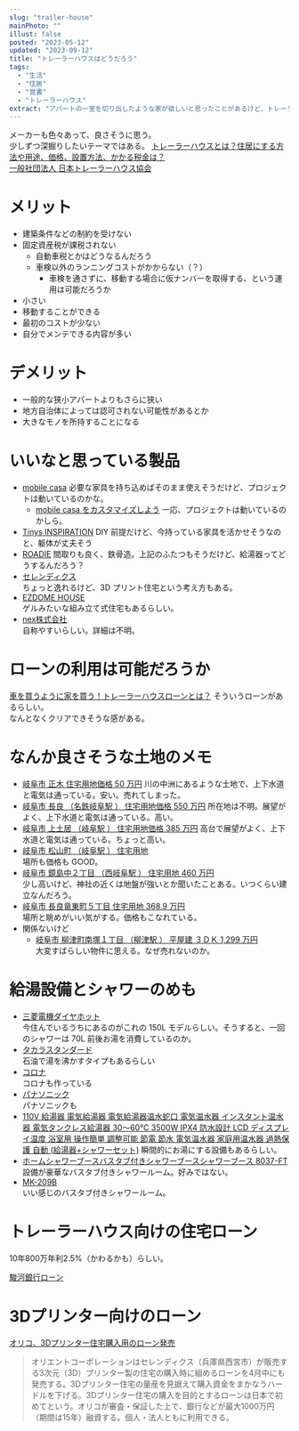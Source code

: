 ```yaml
---
slug: "trailer-house"
mainPhoto: ""
illust: false
posted: "2023-05-12"
updated: "2023-09-12"
title: "トレーラーハウスはどうだろう"
tags:
  - "生活"
  - "住居"
  - "覚書"
  - "トレーラーハウス"
extract: "アパートの一室を切り出したような家が欲しいと思ったことがあるけど、トレーラーハウスはどうなんだろう。"
---
```


メーカーも色々あって、良さそうに思う。  
少しずつ深掘りしたいテーマではある。
[トレーラーハウスとは？住居にする方法や用途、価格、設置方法、かかる税金は？](https://suumo.jp/article/oyakudachi/oyaku/ikkodate/ik_knowhow/trailerhouse/)  
[一般社団法人 日本トレーラーハウス協会 ](http://www.trailerhouse.or.jp/)

# メリット

- 建築条件などの制約を受けない
- 固定資産税が課税されない
  - 自動車税とかはどうなるんだろう
  - 車検以外のランニングコストがかからない（？）
    - 車検を通さずに、移動する場合に仮ナンバーを取得する、という運用は可能だろうか
- 小さい
- 移動することができる
- 最初のコストが少ない
- 自分でメンテできる内容が多い

# デメリット

- 一般的な狭小アパートよりもさらに狭い
- 地方自治体によっては認可されない可能性があるとか
- 大きなモノを所持することになる

# いいなと思っている製品

- [mobile casa](https://yadokari.net/orchestra/mobilecasa/#more-69942)
  必要な家具を持ち込めばそのまま使えそうだけど、プロジェクトは動いているのかな。
  - [mobile casa をカスタマイズしよう](https://sumika.me/smartmade/configurator/floorplans)
    一応、プロジェクトは動いているのかしら。
- [Tinys INSPIRATION](https://yadokari.net/orchestra/)
  DIY 前提だけど、今持っている家具を活かせそうなのと、躯体が丈夫そう
- [ROADIE](https://yadokari.company/products/tiny-trailer/roadie)
  間取りも良く、鉄骨造。上記のふたつもそうだけど、給湯器ってどうするんだろう？
- [セレンディクス](https://serendix.jp/)  
  ちょっと逸れるけど、3D プリント住宅という考え方もある。
- [EZDOME HOUSE](https://ezdome.jp/domani/)  
  ゲルみたいな組み立て式住宅もあるらしい。
- [nex株式会社](https://happy.nex-inc.net/lp-nex.trailerhouse?gclid=EAIaIQobChMIm5SOq6jehAMVhcYWBR2OTAjxEAEYASAAEgIQ2PD_BwE)  
  自称やすいらしい。詳細は不明。

# ローンの利用は可能だろうか

[車を買うように家を買う！トレーラーハウスローンとは？](https://tinyhouse-travelers.com/post-3219/)
そういうローンがあるらしい。  
なんとなくクリアできそうな感がある。

# なんか良さそうな土地のメモ

- [岐阜市 正木 住宅用地価格 50 万円](https://www.athome.co.jp/tochi/6976821495/?DOWN=1&BKLISTID=001LPC&sref=list_simple)
  川の中洲にあるような土地で、上下水道と電気は通っている。安い。売れてしまった。
- [ 岐阜市 長良 （名鉄岐阜駅 ） 住宅用地価格 550 万円](https://www.athome.co.jp/tochi/1033452223/?DOWN=1&BKLISTID=001LPC&sref=list_simple)
  所在地は不明。展望がよく、上下水道と電気は通っている。高い。
- [岐阜市 上土居 （岐阜駅 ） 住宅用地価格 385 万円](https://www.athome.co.jp/tochi/6977582009/?DOWN=1&BKLISTID=001LPC&sref=list_simple)
  高台で展望がよく、上下水道と電気は通っている。ちょっと高い。
- [ 岐阜市 松山町 （岐阜駅 ） 住宅用地](https://www.athome.co.jp/tochi/6980031287/?DOWN=1&BKLISTID=001LPC&sref=list_simple)  
  場所も価格も GOOD。
- [岐阜市 鏡島中２丁目 （西岐阜駅 ） 住宅用地 460 万円](https://www.athome.co.jp/tochi/1003278580/?BKLISTID=022LPC&sref=recommend&rcmdid=104&RECOMMFLG=1)  
  少し高いけど、神社の近くは地盤が強いとか聞いたことある。いつくらい建立なんだろう。
- [岐阜市 長良竜東町５丁目 住宅用地 368.9 万円](https://www.athome.co.jp/tochi/1050329647/?DOWN=1&BKLISTID=001LPC&sref=list_simple)  
  場所と眺めがいい気がする。価格もこなれている。
- 関係ないけど
  - [岐阜市 柳津町南塚１丁目 （柳津駅 ） 平屋建 ３ＤＫ 1,299 万円](https://www.athome.co.jp/kodate/6979255052/?DOWN=1&BKLISTID=001LPC&sref=list_simple)  
    大変すばらしい物件に思える。なぜ売れないのか。

# 給湯設備とシャワーのめも

- [三菱電機ダイヤホット](https://www.mitsubishielectric.co.jp/home/diahot/)  
  今住んでいるうちにあるのがこれの 150L モデルらしい。そうすると、一回のシャワーは 70L 前後お湯を消費しているのか。
- [タカラスタンダード](https://www.takara-standard.co.jp/product/hot_water_supply/oil/)  
  石油で湯を沸かすタイプもあるらしい
- [コロナ](https://www.corona.co.jp/denon/)  
  コロナも作っている
- [パナソニック](https://sumai.panasonic.jp/denon/)  
  パナソニックも
- [110V 給湯器 電気給湯器 電気給湯器温水蛇口 電気温水器 インスタント温水器 電気タンクレス給湯器 30〜60℃ 3500W IPX4 防水設計 LCD ディスプレイ温度 浴室用 操作簡単 調整可能 節電 節水 電気温水器 家庭用温水器 過熱保護 自動 (給湯器+シャワーセット)](https://www.amazon.co.jp/%E9%9B%BB%E6%B0%97%E7%B5%A6%E6%B9%AF%E5%99%A8%E6%B8%A9%E6%B0%B4%E8%9B%87%E5%8F%A3-%E3%82%A4%E3%83%B3%E3%82%B9%E3%82%BF%E3%83%B3%E3%83%88%E6%B8%A9%E6%B0%B4%E5%99%A8-%E9%9B%BB%E6%B0%97%E3%82%BF%E3%83%B3%E3%82%AF%E3%83%AC%E3%82%B9%E7%B5%A6%E6%B9%AF%E5%99%A8-IPX4%E9%98%B2%E6%B0%B4%E8%A8%AD%E8%A8%88-LCD%E3%83%87%E3%82%A3%E3%82%B9%E3%83%97%E3%83%AC%E3%82%A4%E6%B8%A9%E5%BA%A6/dp/B0BWRW12XV?source=ps-sl-shoppingads-lpcontext&ref_=fplfs&psc=1&smid=A2BI5WIDV3Y7U)
  瞬間的にお湯にする設備もあるらしい。
- [ホームシャワーブースバスタブ付きシャワーブースシャワーブース 8037-FT](https://salemarket.jp/shower/bathtub-shower-booth/shower-booth-8037-ft)  
  設備が豪華なバスタブ付きシャワールーム。好みではない。
- [MK-209B](https://www.m-kcreation.com/shower/product/mk_209b2/)  
  いい感じのバスタブ付きシャワールーム。

# トレーラーハウス向けの住宅ローン

10年800万年利2.5%（かわるかも）らしい。

[駿河銀行ローン](https://www.surugabank.co.jp/reserved/landing/trailerhouse/)

# 3Dプリンター向けのローン

[オリコ、3Dプリンター住宅購入用のローン発売](https://www.nikkei.com/article/DGXZQOUF0877D0Y4A400C2000000/)  
> オリエントコーポレーションはセレンディクス（兵庫県西宮市）が販売する3次元（3D）プリンター製の住宅の購入時に組めるローンを4月中にも発売する。3Dプリンター住宅の量産を見据えて購入資金をまかなうハードルを下げる。3Dプリンター住宅の購入を目的とするローンは日本で初めてという。オリコが審査・保証した上で、銀行などが最大1000万円（期間は15年）融資する。個人・法人ともに利用できる。